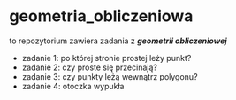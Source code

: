 # geometria_obliczeniowa

to repozytorium zawiera zadania z <i><b>geometrii obliczeniowej</b></i>

* zadanie 1: po której stronie prostej leży punkt?
* zadanie 2: czy proste się przecinają?
* zadanie 3: czy punkty leżą wewnątrz polygonu?
* zadanie 4: otoczka wypukła
